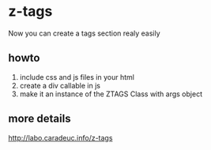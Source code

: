 # z-tags
Now you can create a tags section realy easily

## howto

1. include css and js files in your html
2. create a div callable in js
3. make it an instance of the ZTAGS Class with args object

## more details 

http://labo.caradeuc.info/z-tags
